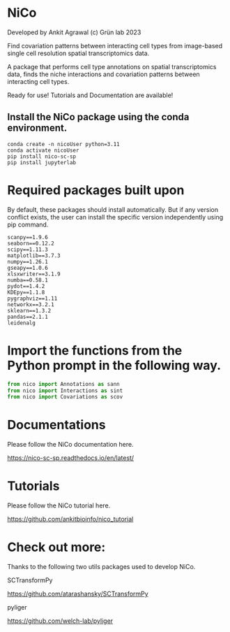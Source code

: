 # NiCo

Developed by Ankit Agrawal (c) Grün lab 2023

Find covariation patterns between interacting cell types from image-based single cell resolution spatial transcriptomics data.


A package that performs cell type annotations on spatial transcriptomics data, finds the niche interactions and covariation patterns between interacting cell types.

Ready for use! Tutorials and Documentation are available!


## Install the NiCo package using the conda environment.  

```shell
conda create -n nicoUser python=3.11
conda activate nicoUser
pip install nico-sc-sp
pip install jupyterlab
```

# Required packages built upon
By default, these packages should install automatically.
But if any version conflict exists, the user can install the specific version independently using pip command.
```shell
scanpy==1.9.6
seaborn==0.12.2
scipy==1.11.3
matplotlib==3.7.3
numpy==1.26.1
gseapy==1.0.6
xlsxwriter==3.1.9
numba==0.58.1
pydot==1.4.2
KDEpy==1.1.8
pygraphviz==1.11
networkx==3.2.1
sklearn==1.3.2
pandas==2.1.1
leidenalg
```

# Import the functions from the Python prompt in the following way.  

```python
from nico import Annotations as sann
from nico import Interactions as sint
from nico import Covariations as scov
```

# Documentations

Please follow the NiCo documentation here.

https://nico-sc-sp.readthedocs.io/en/latest/

# Tutorials
Please follow the NiCo tutorial here.

https://github.com/ankitbioinfo/nico_tutorial


# Check out more:
Thanks to the following two utils packages used to develop NiCo.

SCTransformPy

https://github.com/atarashansky/SCTransformPy

pyliger

https://github.com/welch-lab/pyliger
